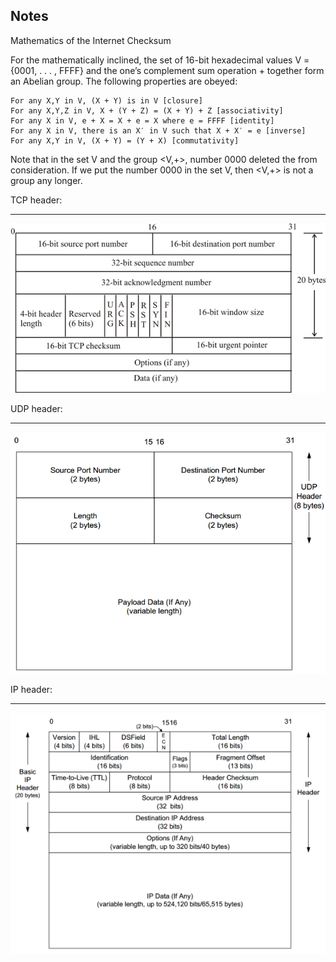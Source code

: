 Notes
--------------

Mathematics of the Internet Checksum

For the mathematically inclined, the set of 16-bit hexadecimal values V = {0001, . . . , FFFF} and the one’s complement sum operation + together form an Abelian group. The following properties are obeyed:

    For any X,Y in V, (X + Y) is in V [closure]
    For any X,Y,Z in V, X + (Y + Z) = (X + Y) + Z [associativity]
    For any X in V, e + X = X + e = X where e = FFFF [identity]
    For any X in V, there is an X′ in V such that X + X′ = e [inverse]
    For any X,Y in V, (X + Y) = (Y + X) [commutativity]

Note that in the set V and the group <V,+>, number 0000 deleted the from consideration. If we put the number 0000 in the set V, then <V,+> is not a group any longer. 


TCP header:
_____________

![Image alt](https://github.com/LieutenantRed/raw_sockets/blob/master/raw_client/png/tcp_header.png)


UDP header:
_____________

![Image alt](https://github.com/LieutenantRed/raw_sockets/blob/master/raw_client/png/udp_header.png)


IP header:
_____________

![Image alt](https://github.com/LieutenantRed/raw_sockets/blob/master/raw_client/png/ip_header.png)